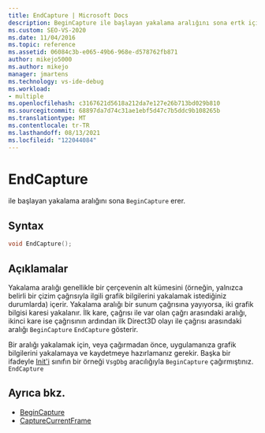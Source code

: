 ```yaml
---
title: EndCapture | Microsoft Docs
description: BeginCapture ile başlayan yakalama aralığını sona ertk için VsgDbg sınıfının EndCapture yöntemini kullanın.
ms.custom: SEO-VS-2020
ms.date: 11/04/2016
ms.topic: reference
ms.assetid: 06084c3b-e065-49b6-968e-d578762fb871
author: mikejo5000
ms.author: mikejo
manager: jmartens
ms.technology: vs-ide-debug
ms.workload:
- multiple
ms.openlocfilehash: c3167621d5618a212da7e127e26b713bd029b810
ms.sourcegitcommit: 68897da7d74c31ae1ebf5d47c7b5ddc9b108265b
ms.translationtype: MT
ms.contentlocale: tr-TR
ms.lasthandoff: 08/13/2021
ms.locfileid: "122044084"
---
```

# <a name="endcapture"></a>EndCapture
ile başlayan yakalama aralığını sona `BeginCapture` erer.

## <a name="syntax"></a>Syntax

```C++
void EndCapture();
```

## <a name="remarks"></a>Açıklamalar
 Yakalama aralığı genellikle bir çerçevenin alt kümesini (örneğin, yalnızca belirli bir çizim çağrısıyla ilgili grafik bilgilerini yakalamak istediğiniz durumlarda) içerir. Yakalama aralığı bir sunum çağrısına yayıyorsa, iki grafik bilgisi karesi yakalanır. İlk kare, çağrısı ile var olan çağrı arasındaki aralığı, ikinci kare ise çağrısının ardından ilk Direct3D olayı ile çağrısı arasındaki aralığı `BeginCapture` `EndCapture` gösterir.

 Bir aralığı yakalamak için, veya çağırmadan önce, uygulamanıza grafik bilgilerini yakalamaya ve kaydetmeye hazırlamanız gerekir. Başka bir ifadeyle [Init'i](init.md) sınıfın bir örneği `VsgDbg` aracılığıyla `BeginCapture` çağırmıştınız. `EndCapture`

## <a name="see-also"></a>Ayrıca bkz.
- [BeginCapture](begincapture.md)
- [CaptureCurrentFrame](capturecurrentframe.md)